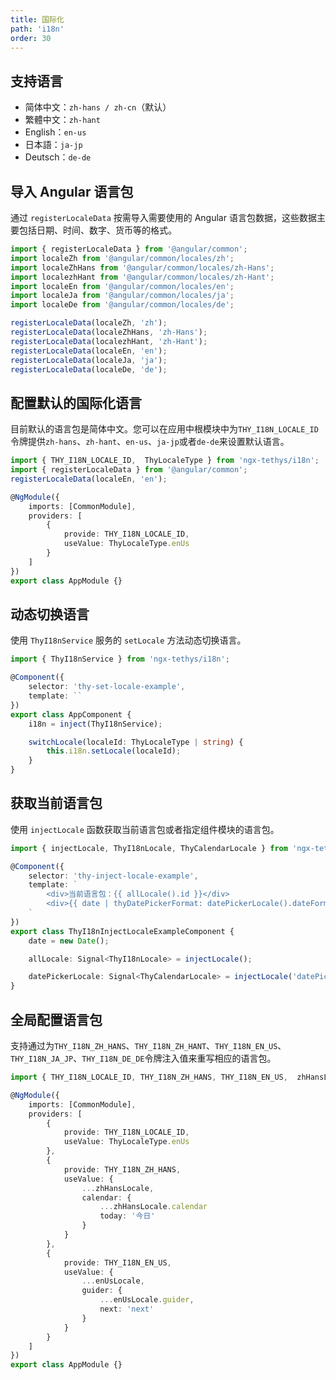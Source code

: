 ```yaml
---
title: 国际化
path: 'i18n'
order: 30
---
```




## 支持语言
- 简体中文：`zh-hans / zh-cn`（默认）
- 繁體中文：`zh-hant`
- English：`en-us`
- 日本語：`ja-jp`
- Deutsch：`de-de`



## 导入 Angular 语言包
通过 `registerLocaleData` 按需导入需要使用的 Angular 语言包数据，这些数据主要包括日期、时间、数字、货币等的格式。
```ts
import { registerLocaleData } from '@angular/common';
import localeZh from '@angular/common/locales/zh';
import localeZhHans from '@angular/common/locales/zh-Hans';
import localezhHant from '@angular/common/locales/zh-Hant';
import localeEn from '@angular/common/locales/en';
import localeJa from '@angular/common/locales/ja';
import localeDe from '@angular/common/locales/de';

registerLocaleData(localeZh, 'zh');
registerLocaleData(localeZhHans, 'zh-Hans');
registerLocaleData(localezhHant, 'zh-Hant');
registerLocaleData(localeEn, 'en');
registerLocaleData(localeJa, 'ja');
registerLocaleData(localeDe, 'de');
```



## 配置默认的国际化语言
目前默认的语言包是简体中文。您可以在应用中根模块中为`THY_I18N_LOCALE_ID`令牌提供`zh-hans`、`zh-hant`、`en-us`、`ja-jp`或者`de-de`来设置默认语言。
```ts
import { THY_I18N_LOCALE_ID,  ThyLocaleType } from 'ngx-tethys/i18n';
import { registerLocaleData } from '@angular/common';
registerLocaleData(localeEn, 'en');

@NgModule({
    imports: [CommonModule],
    providers: [
        {
            provide: THY_I18N_LOCALE_ID,
            useValue: ThyLocaleType.enUs
        }
    ]
})
export class AppModule {}
```



## 动态切换语言
使用 `ThyI18nService` 服务的 `setLocale` 方法动态切换语言。
```ts
import { ThyI18nService } from 'ngx-tethys/i18n';

@Component({
    selector: 'thy-set-locale-example',
    template: ``
})
export class AppComponent {
    i18n = inject(ThyI18nService);

    switchLocale(localeId: ThyLocaleType | string) {
        this.i18n.setLocale(localeId);
    }
}

```



## 获取当前语言包
使用 `injectLocale` 函数获取当前语言包或者指定组件模块的语言包。
```ts
import { injectLocale, ThyI18nLocale, ThyCalendarLocale } from 'ngx-tethys/i18n';

@Component({
    selector: 'thy-inject-locale-example',
    template: `
        <div>当前语言包：{{ allLocale().id }}</div>
        <div>{{ date | thyDatePickerFormat: datePickerLocale().dateFormat }}</div>
    `
})
export class ThyI18nInjectLocaleExampleComponent {
    date = new Date();

    allLocale: Signal<ThyI18nLocale> = injectLocale();

    datePickerLocale: Signal<ThyCalendarLocale> = injectLocale('datePicker');
}
```


## 全局配置语言包
支持通过为`THY_I18N_ZH_HANS`、`THY_I18N_ZH_HANT`、`THY_I18N_EN_US`、`THY_I18N_JA_JP`、`THY_I18N_DE_DE`令牌注入值来重写相应的语言包。
```ts
import { THY_I18N_LOCALE_ID, THY_I18N_ZH_HANS, THY_I18N_EN_US,  zhHansLocale, enUsLocale,  ThyLocaleType } from 'ngx-tethys/i18n';

@NgModule({
    imports: [CommonModule],
    providers: [
        {
            provide: THY_I18N_LOCALE_ID,
            useValue: ThyLocaleType.enUs
        },
        {
            provide: THY_I18N_ZH_HANS,
            useValue: {
                ...zhHansLocale,
                calendar: {
                    ...zhHansLocale.calendar
                    today: '今日'
                }
            }
        },
        {
            provide: THY_I18N_EN_US,
            useValue: {
                ...enUsLocale,
                guider: {
                    ...enUsLocale.guider,
                    next: 'next'
                }
            }
        }
    ]
})
export class AppModule {}
```




